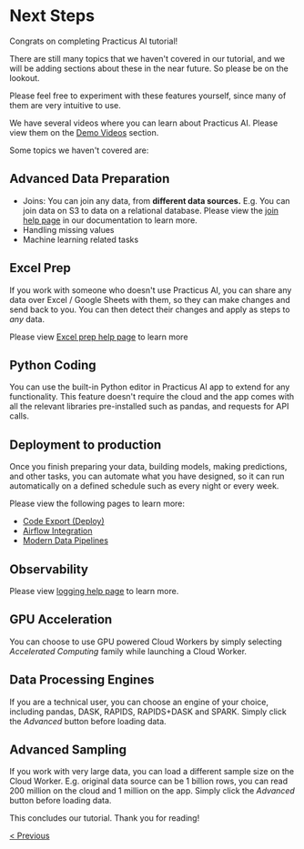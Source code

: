 # Next Steps

Congrats on completing Practicus AI tutorial!

There are still many topics that we haven't covered in our tutorial, and we will be adding sections about these in the near future. So please be on the lookout.

Please feel free to experiment with these features yourself, since many of them are very intuitive to use.

We have several videos where you can learn about Practicus AI. Please view them on the [Demo Videos](https://practicus.ai/demo/) section.

Some topics we haven't covered are:

## Advanced Data Preparation

- Joins: You can join any data, from **different data sources.** E.g. You can join data on S3 to data on a relational database. Please view the [join help page](../join.md) in our documentation to learn more. 
- Handling missing values
- Machine learning related tasks

## Excel Prep

If you work with someone who doesn't use Practicus AI, you can share any data over Excel / Google Sheets with them, so they can make changes and send back to you. You can then detect their changes and apply as steps to _any_ data.

Please view [Excel prep help page](../excel-prep.md) to learn more

## Python Coding

You can use the built-in Python editor in Practicus AI app to extend for any functionality. This feature doesn't require the cloud and the app comes with all the relevant libraries pre-installed such as pandas, and requests for API calls.

## Deployment to production

Once you finish preparing your data, building models, making predictions, and other tasks, you can automate what you have designed, so it can run automatically on a defined schedule such as every night or every week.

Please view the following pages to learn more:

- [Code Export (Deploy)](../code-export.md)
- [Airflow Integration](../airflow.md)
- [Modern Data Pipelines](../modern-data-pipelines.md)

## Observability

Please view [logging help page](../logging.md) to learn more.

## GPU Acceleration

You can choose to use GPU powered Cloud Workers by simply selecting _Accelerated Computing_ family while launching a Cloud Worker. 


## Data Processing Engines

If you are a technical user, you can choose an engine of your choice, including pandas, DASK, RAPIDS, RAPIDS+DASK and SPARK. Simply click the _Advanced_ button before loading data. 

## Advanced Sampling

If you work with very large data, you can load a different sample size on the Cloud Worker. E.g. original data source can be 1 billion rows, you can read 200 million on the cloud and 1 million on the app. Simply click the _Advanced_ button before loading data.      

This concludes our tutorial. Thank you for reading!

[< Previous](chatgpt.md)